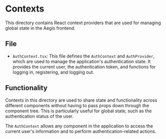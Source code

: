 # Contexts

This directory contains React context providers that are used for managing global state in the Aegis frontend.

## File

*   `AuthContext.tsx`: This file defines the `AuthContext` and `AuthProvider`, which are used to manage the application's authentication state. It provides the current user, the authentication token, and functions for logging in, registering, and logging out.

## Functionality

Contexts in this directory are used to share state and functionality across different components without having to pass props down through the component tree. This is particularly useful for global state, such as the authentication status of the user.

The `AuthContext` allows any component in the application to access the current user's information and to perform authentication-related actions.
